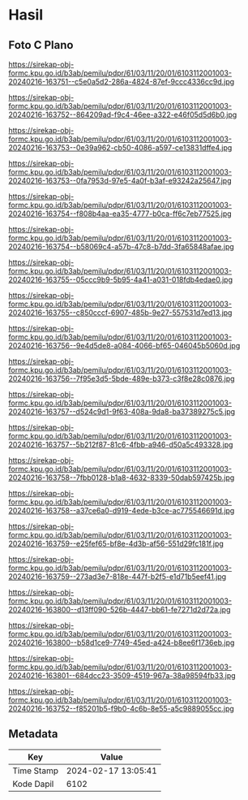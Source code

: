 # Hasil

## Foto C Plano

https://sirekap-obj-formc.kpu.go.id/b3ab/pemilu/pdpr/61/03/11/20/01/6103112001003-20240216-163751--c5e0a5d2-286a-4824-87ef-9ccc4336cc9d.jpg

https://sirekap-obj-formc.kpu.go.id/b3ab/pemilu/pdpr/61/03/11/20/01/6103112001003-20240216-163752--864209ad-f9c4-46ee-a322-e46f05d5d6b0.jpg

https://sirekap-obj-formc.kpu.go.id/b3ab/pemilu/pdpr/61/03/11/20/01/6103112001003-20240216-163753--0e39a962-cb50-4086-a597-ce13831dffe4.jpg

https://sirekap-obj-formc.kpu.go.id/b3ab/pemilu/pdpr/61/03/11/20/01/6103112001003-20240216-163753--0fa7953d-97e5-4a0f-b3af-e93242a25647.jpg

https://sirekap-obj-formc.kpu.go.id/b3ab/pemilu/pdpr/61/03/11/20/01/6103112001003-20240216-163754--f808b4aa-ea35-4777-b0ca-ff6c7eb77525.jpg

https://sirekap-obj-formc.kpu.go.id/b3ab/pemilu/pdpr/61/03/11/20/01/6103112001003-20240216-163754--b58069c4-a57b-47c8-b7dd-3fa65848afae.jpg

https://sirekap-obj-formc.kpu.go.id/b3ab/pemilu/pdpr/61/03/11/20/01/6103112001003-20240216-163755--05ccc9b9-5b95-4a41-a031-018fdb4edae0.jpg

https://sirekap-obj-formc.kpu.go.id/b3ab/pemilu/pdpr/61/03/11/20/01/6103112001003-20240216-163755--c850cccf-6907-485b-9e27-557531d7ed13.jpg

https://sirekap-obj-formc.kpu.go.id/b3ab/pemilu/pdpr/61/03/11/20/01/6103112001003-20240216-163756--9e4d5de8-a084-4066-bf65-046045b5060d.jpg

https://sirekap-obj-formc.kpu.go.id/b3ab/pemilu/pdpr/61/03/11/20/01/6103112001003-20240216-163756--7f95e3d5-5bde-489e-b373-c3f8e28c0876.jpg

https://sirekap-obj-formc.kpu.go.id/b3ab/pemilu/pdpr/61/03/11/20/01/6103112001003-20240216-163757--d524c9d1-9f63-408a-9da8-ba37389275c5.jpg

https://sirekap-obj-formc.kpu.go.id/b3ab/pemilu/pdpr/61/03/11/20/01/6103112001003-20240216-163757--5b212f87-81c6-4fbb-a946-d50a5c493328.jpg

https://sirekap-obj-formc.kpu.go.id/b3ab/pemilu/pdpr/61/03/11/20/01/6103112001003-20240216-163758--7fbb0128-b1a8-4632-8339-50dab597425b.jpg

https://sirekap-obj-formc.kpu.go.id/b3ab/pemilu/pdpr/61/03/11/20/01/6103112001003-20240216-163758--a37ce6a0-d919-4ede-b3ce-ac775546691d.jpg

https://sirekap-obj-formc.kpu.go.id/b3ab/pemilu/pdpr/61/03/11/20/01/6103112001003-20240216-163759--e25fef65-bf8e-4d3b-af56-551d29fc181f.jpg

https://sirekap-obj-formc.kpu.go.id/b3ab/pemilu/pdpr/61/03/11/20/01/6103112001003-20240216-163759--273ad3e7-818e-447f-b2f5-e1d71b5eef41.jpg

https://sirekap-obj-formc.kpu.go.id/b3ab/pemilu/pdpr/61/03/11/20/01/6103112001003-20240216-163800--d13ff090-526b-4447-bb61-fe7271d2d72a.jpg

https://sirekap-obj-formc.kpu.go.id/b3ab/pemilu/pdpr/61/03/11/20/01/6103112001003-20240216-163800--b58d1ce9-7749-45ed-a424-b8ee6f1736eb.jpg

https://sirekap-obj-formc.kpu.go.id/b3ab/pemilu/pdpr/61/03/11/20/01/6103112001003-20240216-163801--684dcc23-3509-4519-967a-38a98594fb33.jpg

https://sirekap-obj-formc.kpu.go.id/b3ab/pemilu/pdpr/61/03/11/20/01/6103112001003-20240216-163752--f85201b5-f9b0-4c6b-8e55-a5c9889055cc.jpg


## Metadata

| Key        | Value               |
| ---------- | ------------------- |
| Time Stamp | 2024-02-17 13:05:41 |
| Kode Dapil | 6102                |



